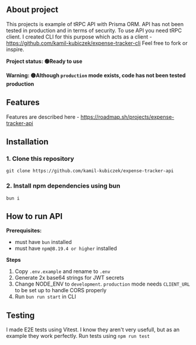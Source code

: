 ## About project

This projects is example of tRPC API with Prisma ORM. API has not been tested in production and in terms of security.
To use API you need tRPC client. I created CLI for this purpose which acts as a client - https://github.com/kamil-kubiczek/expense-tracker-cli
Feel free to fork or inspire.

**Project status: 🟢Ready to use**

**Warning: 🟡Although `production` mode exists, code has not been tested production**



## Features

Features are described here - https://roadmap.sh/projects/expense-tracker-api


## Installation
### 1. Clone this repository
```
git clone https://github.com/kamil-kubiczek/expense-tracker-api
```

### 2. Install npm dependencies using  bun
```
bun i 
```



## How to run API

**Prerequisites:**

-  must have `bun` installed
-  must have `npm@8.19.4 or higher` installed

**Steps**

1. Copy `.env.example` and rename to `.env`
2. Generate 2x base64 strings for JWT secrets
3. Change NODE_ENV to `development`. `production` mode needs `CLIENT_URL` to be set up to handle CORS properly
4. Run `bun run start` in CLI


## Testing

I made E2E tests using Vitest. I know they aren't very usefull, but as an example they work perfectly.
Run tests using `npm run test`

